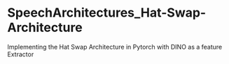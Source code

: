 # SpeechArchitectures_Hat-Swap-Architecture
Implementing the Hat Swap Architecture in Pytorch with DINO as a feature Extractor
